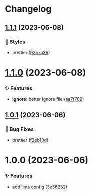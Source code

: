 # Changelog

## [1.1.1](https://github.com/lobehub/lobe-lint/compare/v1.1.0...v1.1.1) (2023-06-08)

### 💄 Styles

- prettier ([93e7a39](https://github.com/lobehub/lobe-lint/commit/93e7a39))

# [1.1.0](https://github.com/lobehub/lobe-lint/compare/v1.0.1...v1.1.0) (2023-06-08)

### ✨ Features

- **ignore**: better ignore file ([aa7f702](https://github.com/lobehub/lobe-lint/commit/aa7f702))

## [1.0.1](https://github.com/lobehub/lint/compare/v1.0.0...v1.0.1) (2023-06-06)

### 🐛 Bug Fixes

- prettier ([f2eb10d](https://github.com/lobehub/lint/commit/f2eb10d))

# 1.0.0 (2023-06-06)

### ✨ Features

- add lints config ([3e56232](https://github.com/lobehub/lobe-lint/commit/3e56232))
